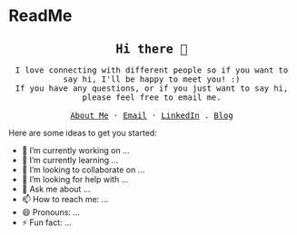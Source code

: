# ReadMe

 
<p align="center">
  <h2 align="center"><samp>Hi there 👋</samp></h2>
</p>

<p align="center">
  <samp>
    I love connecting with different people so if you want to say hi, I'll
    be happy to meet you! :)
    <br />
    If you have any questions, or if you just want to say hi, please feel free to email me.
    <br />
    <br />
    <a href="https://priyapareek635.github.io/Portfolio/">About Me</a>
    ·
    <a href="mailto:priyapareek635@gmail.com">Email</a>
    ·
    <a href="https://www.linkedin.com/in/priya-pareek-9b9089153/">LinkedIn</a>
    .
    <a href="https://techsavvypriya.wordpress.om/"c>Blog</a>
  </samp>
</p>

Here are some ideas to get you started:

- 🔭 I’m currently working on ...
- 🌱 I’m currently learning ...
- 👯 I’m looking to collaborate on ...
- 🤔 I’m looking for help with ...
- 💬 Ask me about ...
- 📫 How to reach me: ...
- 😄 Pronouns: ...
- ⚡ Fun fact: ...

